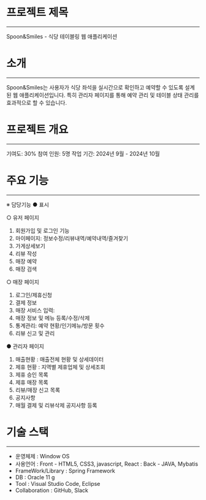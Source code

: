 # 프로젝트 제목
---
Spoon&Smiles - 식당 테이블링 웹 애플리케이션

# 소개
---
Spoon&Smiles는 사용자가 식당 좌석을 실시간으로 확인하고 예약할 수 있도록 설계된 웹 애플리케이션입니다. 특히 관리자 페이지를 통해 예약 관리 및 테이블 상태 관리를 효과적으로 할 수 있습니다.


#  프로젝트 개요
---
기여도: 30%
참여 인원: 5명
작업 기간: 2024년 9월 - 2024년 10월


# 주요 기능
---
 ※ 담당기능 ● 표시
 
 ○ 유저 페이지
  1. 회원가입 및 로그인 기능
  2. 마이페이지: 정보수정/리뷰내역/예약내역/즐겨찾기
  3. 가게상세보기
  4. 리뷰 작성
  5. 매장 예약
  6. 매장 검색

 ○ 매장 페이지
  1. 로그인/제휴신청
  2. 결제 정보
  3. 매장 서비스 입력:
  4. 매장 정보 및 메뉴 등록/수정/삭제
  5. 통계관리: 예약 현황/인기메뉴/방문 횟수
  6. 리뷰 신고 및 관리
 
● 관리자 페이지
  1. 매출현황 :  매출전체 현황 및 상세데이터
  2. 제휴 현황 : 지역별 제휴업체 및 상세조회
  3. 제휴 승인 목록
  4. 제휴 매장 목록
  5. 리뷰/매장 신고 목록
  6. 공지사항
  7. 매월 결제 및 리뷰삭제 공지사항 등록
 

# 기술 스택
---
  - 운영체제 : Window OS
  - 사용언어 : Front - HTML5, CSS3, javascript, React
            : Back - JAVA, Mybatis
  - FrameWork/Library : Spring Framework
  - DB : Oracle 11 g
  - Tool : Visual Studio Code, Eclipse
  - Collaboration : GitHub, Slack




